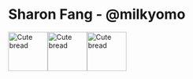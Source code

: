 # Sharon Fang - @milkyomo

<img src="https://cdn-icons.flaticon.com/png/512/1680/premium/1680509.png?token=exp=1648848137~hmac=5ab0c448a64e3e4b06bf6e2e85a589ad" alt="Cute bread" width="80"/><img src="https://cdn-icons-png.flaticon.com/512/452/452651.png" alt="Cute bread" width="80"/><img src="https://cdn-icons-png.flaticon.com/512/3750/3750257.png" alt="Cute bread" width="80"/>

<!--
**milkyomo/milkyomo** is a ✨ _special_ ✨ repository because its `README.md` (this file) appears on your GitHub profile.

Here are some ideas to get you started:

- 🔭 I’m currently working on ...
- 🌱 I’m currently learning ...
- 👯 I’m looking to collaborate on ...
- 🤔 I’m looking for help with ...
- 💬 Ask me about ...
- 📫 How to reach me: ...
- 😄 Pronouns: ...
- ⚡ Fun fact: ...
-->

